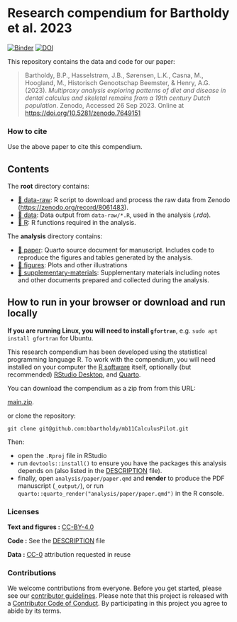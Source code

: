 
<!-- README.md is generated from README.Rmd. Please edit that file -->

# Research compendium for Bartholdy et al. 2023

[![Binder](https://mybinder.org/badge_logo.svg)](https://mybinder.org/v2/gh/bbartholdy/mb11CalculusPilot/main?urlpath=rstudio)
[![DOI](https://zenodo.org/badge/DOI/10.5281/zenodo.7649825.svg)](https://zenodo.org/badge/DOI/10.5281/zenodo.7649825)

This repository contains the data and code for our paper:

<!--
> Authors, (YYYY). _Multiproxy analysis exploring patterns of diet and disease in dental calculus and skeletal remains from a 19th century Dutch population_. Name of journal/book <https://doi.org/xxx/xxx>

Our pre-print is online here:
-->

> Bartholdy, B.P., Hasselstrøm, J.B., Sørensen, L.K., Casna, M.,
> Hoogland, M., Historisch Genootschap Beemster, & Henry, A.G. (2023).
> *Multiproxy analysis exploring patterns of diet and disease in dental
> calculus and skeletal remains from a 19th century Dutch population*.
> Zenodo, Accessed 26 Sep 2023. Online at
> <https://doi.org/10.5281/zenodo.7649151>

### How to cite

Use the above paper to cite this compendium.

<!--
Please cite this compendium as:

> Bartholdy, B.P., Hasselstrøm, J.B., Sørensen, L.K., Casna, M., Hoogland, M., Historisch Genootschap Beemster, & Henry, A.G., (2023). _Compendium of R code and data for Multiproxy analysis exploring patterns of diet and disease in dental calculus and skeletal remains from a 19th century Dutch population_. Accessed 26 Sep 2023. Online at <https://doi.org/10.5281/zenodo.7649825>
-->

## Contents

The **root** directory contains:

- [:file_folder: data-raw](/data-raw/): R script to download and process
  the raw data from Zenodo (<https://zenodo.org/record/8061483>).
- [:file_folder: data](/data/): Data output from `data-raw/*.R`, used in
  the analysis (*.rda*).
- [:file_folder: R](/R/): R functions required in the analysis.

The **analysis** directory contains:

- [:file_folder: paper](/analysis/paper): Quarto source document for
  manuscript. Includes code to reproduce the figures and tables
  generated by the analysis.
- [:file_folder: figures](/analysis/figures): Plots and other
  illustrations
- [:file_folder:
  supplementary-materials](/analysis/supplementary-materials):
  Supplementary materials including notes and other documents prepared
  and collected during the analysis.

## How to run in your browser or download and run locally

**If you are running Linux, you will need to install `gfortran`**,
e.g. `sudo apt install gfortran` for Ubuntu.

This research compendium has been developed using the statistical
programming language R. To work with the compendium, you will need
installed on your computer the [R
software](https://cloud.r-project.org/) itself, optionally (but
recommended) [RStudio
Desktop](https://rstudio.com/products/rstudio/download/), and
[Quarto](https://quarto.org/docs/get-started/).

You can download the compendium as a zip from from this URL:

[main.zip](/archive/refs/heads/main.zip).

or clone the repository:

`git clone git@github.com:bbartholdy/mb11CalculusPilot.git`

Then:

- open the `.Rproj` file in RStudio
- run `devtools::install()` to ensure you have the packages this
  analysis depends on (also listed in the [DESCRIPTION](/DESCRIPTION)
  file).
- finally, open `analysis/paper/paper.qmd` and **render** to produce the
  PDF manuscript (`_output/`), or run
  `quarto::quarto_render("analysis/paper/paper.qmd")` in the R console.

### Licenses

**Text and figures :**
[CC-BY-4.0](http://creativecommons.org/licenses/by/4.0/)

**Code :** See the [DESCRIPTION](DESCRIPTION) file

**Data :** [CC-0](http://creativecommons.org/publicdomain/zero/1.0/)
attribution requested in reuse

### Contributions

We welcome contributions from everyone. Before you get started, please
see our [contributor guidelines](CONTRIBUTING.md). Please note that this
project is released with a [Contributor Code of Conduct](CONDUCT.md). By
participating in this project you agree to abide by its terms.
